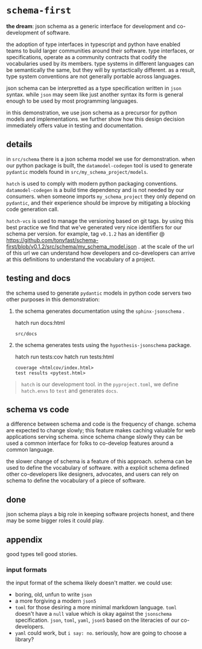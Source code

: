 # `schema-first` 

__the dream__: json schema as a generic interface for development and co-development of software.

the adoption of type interfaces in typescript and python have enabled teams to build larger communities around their software. type interfaces, or specifications, operate as a community contracts that codify the vocabularies used by its members. type systems in different languages can be semantically the same, but they will by syntactically different. as a result, type system conventions are not generally portable across languages.

json schema can be interpretted as a type specification written in `json` syntax. while `json` may seem like just another syntax its form is general enough to be used by most programming languages.

in this demonstration, we use json schema as a precursor for python models and implementations. we further show how this design decision immediately offers value in testing and documentation.

## details

in `src/schema` there is a json schema model we use for demonstration. when our python package is built, the `datamodel-codegen` tool is used to generate `pydantic` models found in `src/my_schema_project/models`. 

`hatch` is used to comply with modern python packaging conventions. `datamodel-codegen` is a build time dependency and is not needed by our consumers. when someone imports `my_schema_project` they only depend on `pydantic`, and their experience should be improve by mitigating a blocking code generation call. 

`hatch-vcs` is used to manage the versioning based on git tags. by using this best practice we find that we've generated very nice identifiers for our schema per version. for example, tag `v0.1.2` has an identifier @ https://github.com/tonyfast/schema-first/blob/v0.1.2/src/schema/my_schema_model.json . at the scale of the url of this url we can understand how developers and co-developers can arrive at this definitions to understand the vocabulary of a project.

## testing and docs

the schema used to generate `pydantic` models in python code servers two other purposes in this demonstration:

1. the schema generates documentation using the `sphinx-jsonschema` .

    hatch run docs:html

    ```{toctree}
    src/docs
    ```

2. the schema generates tests using the `hypothesis-jsonschema` package.

    hatch run tests:cov
    hatch run tests:html

    ```{toctree} 
    coverage <htmlcov/index.html>
    test results <pytest.html>
    ```


> `hatch` is our development tool. in the `pyproject.toml`, we define `hatch.envs` to `test` and generates `docs`. 

## schema vs code


a difference between schema and code is the frequency of change. schema are expected to change slowly; this feature makes caching valuable for web applications serving schema. since schema change slowly they can be used a common interface for folks to co-develop features around a common language.

the slower change of schema is a feature of this approach. schema can be used to define the vocabulary of software.
with a explicit schema defined other co-developers like designers, advocates, and users can rely on schema 
to define the vocabulary of a piece of software.

## done

json schema plays a big role in keeping software projects honest, and there may be some bigger roles it could play.

## appendix

good types tell good stories.

### input formats

the input format of the schema likely doesn't matter. we could use:

* boring, old, unfun to write `json`
* a more forgiving a modern `json5`
* `toml` for those desiring a more minimal markdown language. `toml` doesn't have a `null` value which is okay against the `jsonschema` specification.
 `json`, `toml`, `yaml`, `json5` based on the literacies of our co-developers. 
* `yaml` could work, but `i say: no`. seriously, how are going to choose a library?

[484]: https://peps.python.org/pep-0484/